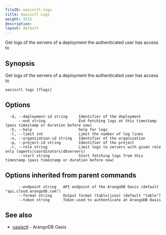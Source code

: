```yaml
---
fileID: oasisctl-logs
title: Oasisctl Logs
weight: 3215
description: 
layout: default
---
```

Get logs of the servers of a deployment the authenticated user has access to

## Synopsis

Get logs of the servers of a deployment the authenticated user has access to

```
oasisctl logs [flags]
```

## Options

```
  -d, --deployment-id string     Identifier of the deployment
      --end string               End fetching logs at this timestamp (pass timestamp or duration before now)
  -h, --help                     help for logs
  -l, --limit int                Limit the number of log lines
  -o, --organization-id string   Identifier of the organization
  -p, --project-id string        Identifier of the project
  -r, --role string              Limit logs to servers with given role only (agents|coordinators|dbservers)
      --start string             Start fetching logs from this timestamp (pass timestamp or duration before now)
```

## Options inherited from parent commands

```
      --endpoint string   API endpoint of the ArangoDB Oasis (default "api.cloud.arangodb.com")
      --format string     Output format (table|json) (default "table")
      --token string      Token used to authenticate at ArangoDB Oasis
```

## See also

* [oasisctl](oasisctl-options)	 - ArangoDB Oasis

